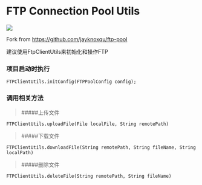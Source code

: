 # FTP Connection Pool Utils
[![](https://jitpack.io/v/menghx/FTPConnectPool.svg)](https://jitpack.io/#menghx/FTPConnectPool)

Fork from https://github.com/jayknoxqu/ftp-pool

建议使用FtpClientUtils来初始化和操作FTP

### 项目启动时执行
```
FTPClientUtils.initConfig(FTPPoolConfig config);
```
### 调用相关方法

> #####上传文件

```
FTPClientUtils.uploadFile(File localFile, String remotePath) 
```

> #####下载文件

```
FTPClientUtils.downloadFile(String remotePath, String fileName, String localPath)
```

> #####删除文件

```
FTPClientUtils.deleteFile(String remotePath, String fileName)
```